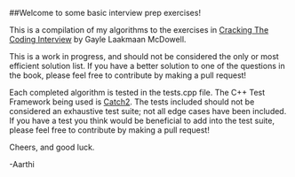 ##Welcome to some basic interview prep exercises! 

This is a compilation of my algorithms to the exercises in [Cracking The Coding Interview](https://www.amazon.com/Cracking-Coding-Interview-Programming-Questions/dp/0984782850) by Gayle Laakmaan McDowell. 

This is a work in progress, and should not be considered the only or most efficient solution list. If you have a better solution to one of the questions in the book, please feel free to contribute by making a pull request!

Each completed algorithm is tested in the tests.cpp file. The C++ Test Framework being used is [Catch2](https://github.com/catchorg/Catch2). The tests included should not be considered an exhaustive test suite; not all edge cases have been included. If you have a test you think would be beneficial to add into the test suite, please feel free to contribute by making a pull request! 

Cheers, and good luck.

-Aarthi


